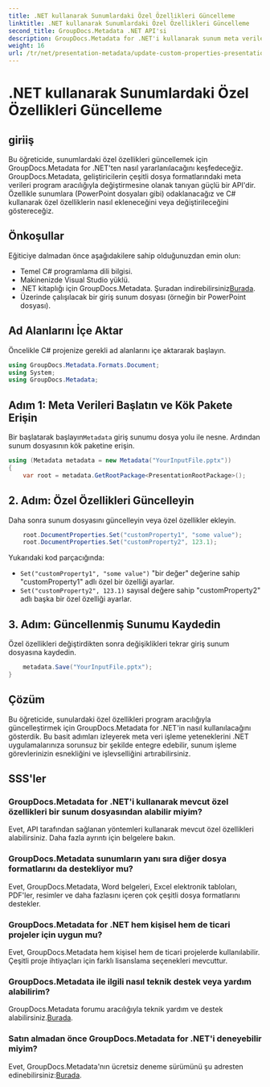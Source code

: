 ```yaml
---
title: .NET kullanarak Sunumlardaki Özel Özellikleri Güncelleme
linktitle: .NET kullanarak Sunumlardaki Özel Özellikleri Güncelleme
second_title: GroupDocs.Metadata .NET API'si
description: GroupDocs.Metadata for .NET'i kullanarak sunum meta verilerini nasıl yöneteceğinizi öğrenin. PowerPoint dosyalarındaki özel özellikleri etkili bir şekilde güncelleyin.
weight: 16
url: /tr/net/presentation-metadata/update-custom-properties-presentations/
---
```


# .NET kullanarak Sunumlardaki Özel Özellikleri Güncelleme

## giriiş
Bu öğreticide, sunumlardaki özel özellikleri güncellemek için GroupDocs.Metadata for .NET'ten nasıl yararlanılacağını keşfedeceğiz. GroupDocs.Metadata, geliştiricilerin çeşitli dosya formatlarındaki meta verileri program aracılığıyla değiştirmesine olanak tanıyan güçlü bir API'dir. Özellikle sunumlara (PowerPoint dosyaları gibi) odaklanacağız ve C# kullanarak özel özelliklerin nasıl ekleneceğini veya değiştirileceğini göstereceğiz.
## Önkoşullar
Eğiticiye dalmadan önce aşağıdakilere sahip olduğunuzdan emin olun:
- Temel C# programlama dili bilgisi.
- Makinenizde Visual Studio yüklü.
-  .NET kitaplığı için GroupDocs.Metadata. Şuradan indirebilirsiniz[Burada](https://releases.groupdocs.com/metadata/net/).
- Üzerinde çalışılacak bir giriş sunum dosyası (örneğin bir PowerPoint dosyası).

## Ad Alanlarını İçe Aktar
Öncelikle C# projenize gerekli ad alanlarını içe aktararak başlayın.
```csharp
using GroupDocs.Metadata.Formats.Document;
using System;
using GroupDocs.Metadata;
```
## Adım 1: Meta Verileri Başlatın ve Kök Pakete Erişin
 Bir başlatarak başlayın`Metadata` giriş sunumu dosya yolu ile nesne. Ardından sunum dosyasının kök paketine erişin.
```csharp
using (Metadata metadata = new Metadata("YourInputFile.pptx"))
{
    var root = metadata.GetRootPackage<PresentationRootPackage>();
```
## 2. Adım: Özel Özellikleri Güncelleyin
Daha sonra sunum dosyasını güncelleyin veya özel özellikler ekleyin.
```csharp
    root.DocumentProperties.Set("customProperty1", "some value");
    root.DocumentProperties.Set("customProperty2", 123.1);
```
Yukarıdaki kod parçacığında:
- `Set("customProperty1", "some value")` "bir değer" değerine sahip "customProperty1" adlı özel bir özelliği ayarlar.
- `Set("customProperty2", 123.1)` sayısal değere sahip "customProperty2" adlı başka bir özel özelliği ayarlar.
## 3. Adım: Güncellenmiş Sunumu Kaydedin
Özel özellikleri değiştirdikten sonra değişiklikleri tekrar giriş sunum dosyasına kaydedin.
```csharp
    metadata.Save("YourInputFile.pptx");
}
```

## Çözüm
Bu öğreticide, sunulardaki özel özellikleri program aracılığıyla güncelleştirmek için GroupDocs.Metadata for .NET'in nasıl kullanılacağını gösterdik. Bu basit adımları izleyerek meta veri işleme yeteneklerini .NET uygulamalarınıza sorunsuz bir şekilde entegre edebilir, sunum işleme görevlerinizin esnekliğini ve işlevselliğini artırabilirsiniz.

## SSS'ler
### GroupDocs.Metadata for .NET'i kullanarak mevcut özel özellikleri bir sunum dosyasından alabilir miyim?
Evet, API tarafından sağlanan yöntemleri kullanarak mevcut özel özellikleri alabilirsiniz. Daha fazla ayrıntı için belgelere bakın.
### GroupDocs.Metadata sunumların yanı sıra diğer dosya formatlarını da destekliyor mu?
Evet, GroupDocs.Metadata, Word belgeleri, Excel elektronik tabloları, PDF'ler, resimler ve daha fazlasını içeren çok çeşitli dosya formatlarını destekler.
### GroupDocs.Metadata for .NET hem kişisel hem de ticari projeler için uygun mu?
Evet, GroupDocs.Metadata hem kişisel hem de ticari projelerde kullanılabilir. Çeşitli proje ihtiyaçları için farklı lisanslama seçenekleri mevcuttur.
### GroupDocs.Metadata ile ilgili nasıl teknik destek veya yardım alabilirim?
 GroupDocs.Metadata forumu aracılığıyla teknik yardım ve destek alabilirsiniz.[Burada](https://forum.groupdocs.com/c/metadata/14).
### Satın almadan önce GroupDocs.Metadata for .NET'i deneyebilir miyim?
 Evet, GroupDocs.Metadata'nın ücretsiz deneme sürümünü şu adresten edinebilirsiniz:[Burada](https://releases.groupdocs.com/).